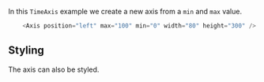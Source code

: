 
In this `TimeAxis` example we create a new axis from a `min` and `max` value.

```js
    <Axis position="left" max="100" min="0" width="80" height="300" />
```

## Styling

The axis can also be styled.

